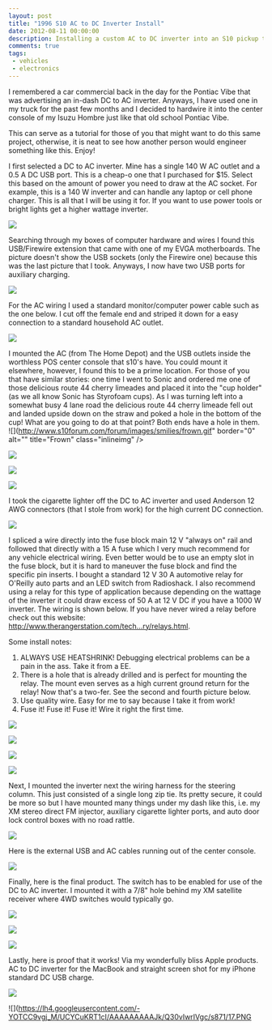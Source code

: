 ```yaml
---
layout: post
title: "1996 S10 AC to DC Inverter Install"
date: 2012-08-11 00:00:00
description: Installing a custom AC to DC inverter into an S10 pickup truck
comments: true
tags: 
 - vehicles
 - electronics
---
```


I remembered a car commercial back in the day for the Pontiac Vibe that was advertising an in-dash DC to AC inverter. Anyways, I have used one in my truck for the past few months and I decided to hardwire it into the center console of my Isuzu Hombre just like that old school Pontiac Vibe. <br />

This can serve as a tutorial for those of you that might want to do this same project, otherwise, it is neat to see how another person would engineer something like this. Enjoy!

I first selected a DC to AC inverter. Mine has a single 140 W AC outlet and a 0.5 A DC USB port. This is a cheap-o one that I purchased for $15. Select this based on the amount of power you need to draw at the AC socket. For example, this is a 140 W inverter and can handle any laptop or cell phone charger. This is all that I will be using it for. If you want to use power tools or bright lights get a higher wattage inverter.

![](https://lh6.googleusercontent.com/-JO1nklSvSgw/UCYCoBvtYCI/AAAAAAAAALQ/eLNQBhDb1Qk/s767/1.JPG)

Searching through my boxes of computer hardware and wires I found this USB/Firewire extension that came with one of my EVGA motherboards. The picture doesn't show the USB sockets (only the Firewire one) because this was the last picture that I took. Anyways, I now have two USB ports for auxiliary charging.

![](https://lh3.googleusercontent.com/-oxZxCv-rp-I/UCYC54t_32I/AAAAAAAAALQ/muCtOAC_Ad8/s767/2.JPG)

For the AC wiring I used a standard monitor/computer power cable such as the one below. I cut off the female end and striped it down for a easy connection to a standard household AC outlet. 

![](http://media.wholesale-electrical-electronics.com/product/imgage/Electrical&amp;Electronics/2010101207/a1f5aaaf1b01e336a1e1b8d547adba4a.JPG)

I mounted the AC (from The Home Depot) and the USB outlets inside the worthless POS center console that s10's have. You could mount it elsewhere, however, I found this to be a prime location. For those of you that have similar stories: one time I went to Sonic and ordered me one of those delicious route 44 cherry limeades and placed it into the &quot;cup holder&quot; (as we all know Sonic has Styrofoam cups). As I was turning left into a somewhat busy 4 lane road the delicious route 44 cherry limeade fell out and landed upside down on the straw and poked a hole in the bottom of the cup! What are you going to do at that point? Both ends have a hole in them. ![](http://www.s10forum.com/forum/images/smilies/frown.gif" border="0" alt="" title="Frown" class="inlineimg" />

![](https://lh6.googleusercontent.com/-DBC63iiuU4I/UCYC670s9aI/AAAAAAAAALQ/bZNSW1Jdpgw/s767/3.JPG)

![](https://lh5.googleusercontent.com/-D6rjcjROx38/UCYC62BOOnI/AAAAAAAAALQ/rr68hi_el08/s575/4.JPG)

![](https://lh3.googleusercontent.com/-orNbxh6jkO8/UCYDB-jn2JI/AAAAAAAAALQ/_VTzQzwX3Mk/s767/5.JPG)

I took the cigarette lighter off the DC to AC inverter and used Anderson 12 AWG connectors (that I stole from work) for the high current DC connection. 

![](https://lh6.googleusercontent.com/-pIKZCpzxBlk/UCYDD25uMjI/AAAAAAAAALQ/UWDNsc8AVJA/s767/6.JPG)

I spliced a wire directly into the fuse block main 12 V &quot;always on&quot; rail and followed that directly with a 15 A fuse which I very much recommend for any vehicle electrical wiring. Even better would be to use an empty slot in the fuse block, but it is hard to maneuver the fuse block and find the specific pin inserts. I bought a standard 12 V 30 A automotive relay for O'Reilly auto parts and an LED switch from Radioshack. I also recommend using a relay for this type of application because depending on the wattage of the inverter it could draw excess of 50 A at 12 V DC if you have a 1000 W inverter. The wiring is shown below. If you have never wired a relay before check out this website: <a onclick="_gaq.push(['_trackEvent', 'Outgoing', 'www.therangerstation.com', '/tech_library/relays.html']);" href="http://www.therangerstation.com/tech_library/relays.html" target="_blank">http://www.therangerstation.com/tech...ry/relays.html</a>. 

Some install notes:
1) ALWAYS USE HEATSHRINK! Debugging electrical problems can be a pain in the ass. Take it from a EE.
2) There is a hole that is already drilled and is perfect for mounting the relay. The mount even serves as a high current ground return for the relay! Now that's a two-fer. See the second and fourth picture below.
3) Use quality wire. Easy for me to say because I take it from work!
4) Fuse it! Fuse it! Fuse it! Wire it right the first time. 

![](https://lh5.googleusercontent.com/-7ZMm52lXPbc/UCYDBA54e-I/AAAAAAAAALQ/sLNt8w-hgxA/s767/7.JPG)

![](https://lh4.googleusercontent.com/-tInMY-048g8/UCYDGckQOoI/AAAAAAAAALQ/KwOsNhJl66o/s767/8.JPG)

![](https://lh4.googleusercontent.com/-hsLpbMCv2Qk/UCYDGUkiiwI/AAAAAAAAALQ/Kxnkgtpu5r8/s767/9.JPG)

![](https://lh6.googleusercontent.com/-jLIAe0aRPis/UCYCmQVWscI/AAAAAAAAALQ/0xOi5uBFDiY/s767/10.JPG)

Next, I mounted the inverter next the wiring harness for the steering column. This just consisted of a single long zip tie. Its pretty secure, it could be more so but I have mounted many things under my dash like this, i.e. my XM stereo direct FM injector, auxiliary cigarette lighter ports, and auto door lock control boxes with no road rattle. 

![](https://lh5.googleusercontent.com/-pi0TBfrQ2VQ/UCYCnP3d2hI/AAAAAAAAALQ/mVPH9LJJz3E/s575/11.JPG)

Here is the external USB and AC cables running out of the center console.

![](https://lh5.googleusercontent.com/-nZ9MNOp86uY/UCYCrr3n8tI/AAAAAAAAALQ/GnLWjRxupBU/s575/12.JPG)

Finally, here is the final product. The switch has to be enabled for use of the DC to AC inverter. I mounted it with a 7/8&quot; hole behind my XM satellite receiver where 4WD switches would typically go.

![](https://lh5.googleusercontent.com/-PDI0SeO9Lvc/UCYCw9zpTSI/AAAAAAAAALQ/yT87zSLFkkE/s1113/15.JPG)

![](https://lh4.googleusercontent.com/-lSkR-HmHHZM/UCYCs4UtT3I/AAAAAAAAALQ/6CdbSDjvvXc/s575/13.JPG)

![](https://lh6.googleusercontent.com/-ZVacis5vD70/UCYCtL9OcLI/AAAAAAAAALQ/UUZyHx1y8yI/s575/14.JPG)

Lastly, here is proof that it works! Via my wonderfully bliss Apple products. AC to DC inverter for the MacBook and straight screen shot for my iPhone standard DC USB charge. 

![](https://lh5.googleusercontent.com/-BQ8huZEHGjQ/UCYCzLwi3bI/AAAAAAAAALQ/vkto-6l39xU/s1113/16.JPG)

![](https://lh4.googleusercontent.com/-YOTCC9vgj_M/UCYCuKRT1cI/AAAAAAAAAJk/Q30vIwrIVgc/s871/17.PNG